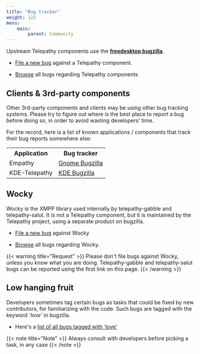 ```yaml
---
title: "Bug tracker"
weight: 122
menu:
    main:
        parent: Community
---
```


Upstream Telepathy components use the **[freedesktop bugzilla](http://bugs.freedesktop.org/)**.

* [File a new bug](https://bugs.freedesktop.org/enter_bug.cgi?product=Telepathy) against a Telepathy component.

* [Browse](https://bugs.freedesktop.org/buglist.cgi?bug_status=__open__&list_id=586220&order=Importance&product=Telepathy&query_format=specific) all bugs regarding Telepathy components

## Clients & 3rd-party components

Other 3rd-party components and clients may be using other bug tracking systems. Please try to figure out where is the best place to report a bug before doing so, in order to avoid wasting developers' time.

For the record, here is a list of known applications / components that track their bug reports somewhere else:

<table>
    <tr>
        <th>Application</th>
        <th>Bug tracker</th>
    </tr>
    <tr>
        <td>Empathy</td>
        <td><a href="https://bugzilla.gnome.org/enter_bug.cgi?product=empathy">Gnome Bugzilla</a></td>
    </tr>
    <tr>
        <td>KDE-Telepathy</td>
        <td><a href="https://bugs.kde.org/enter_bug.cgi?product=telepathy&format=guided">KDE Bugzilla</a></td>
    </tr>
</table>

## Wocky

Wocky is the XMPP library used internally by telepathy-gabble and telepathy-salut. It is not a Telepathy component, but it is maintained by the Telepathy project, using a separate product on bugzilla.

* [File a new bug](https://bugs.freedesktop.org/enter_bug.cgi?product=Wocky) against Wocky

* [Browse](https://bugs.freedesktop.org/buglist.cgi?bug_status=__open__&list_id=586221&order=Importance&product=Wocky&query_format=specific) all bugs regarding Wocky.

{{< warning title="Request" >}}
Please don't file bugs against Wocky, unless you know what you are doing. Telepathy-gabble and telepathy-salut bugs can be reported using the first link on this page.
{{< /warning >}}

## Low hanging fruit

Developers sometimes tag certain bugs as tasks that could be fixed by new contributors, for familiarizing with the code. Such bugs are tagged with the keyword *'love'* in bugzilla.

* Here's a [list of all bugs tagged with 'love'](https://bugs.freedesktop.org/buglist.cgi?quicksearch=product:Telepathy+keywords:love)

{{< note title="Note" >}}
Always consult with developers before picking a task, in any case
{{< /note >}}
